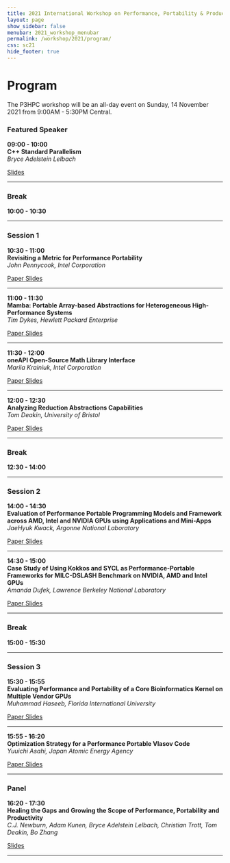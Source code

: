 ```yaml
---
title: 2021 International Workshop on Performance, Portability & Productivity in HPC
layout: page
show_sidebar: false
menubar: 2021_workshop_menubar
permalink: /workshop/2021/program/
css: sc21
hide_footer: true
---
```


# Program

The P3HPC workshop will be an all-day event on Sunday, 14 November 2021 from 9:00AM - 5:30PM Central.

### Featured Speaker

<p>
<b>09:00 - 10:00</b><br />
<b>C++ Standard Parallelism</b><br />
<i>Bryce Adelstein Lelbach</i><br />
<div class="buttons">
 <a class="button is-primary" href="" disabled>
  <span class="icon is-small">
   <i class="fas fa-chalkboard-teacher"></i>
  </span>
  <span>Slides</span>
</a>
</div>
</p>

<hr>

### Break

**10:00 - 10:30**

<hr>

### Session 1

<p>
<b>10:30 - 11:00</b><br />
<b>Revisiting a Metric for Performance Portability</b><br />  
<i>John Pennycook, Intel Corporation</i><br />
<div class="buttons">
 <a class="button is-primary" href="" disabled>
  <span class="icon is-small">
   <i class="fas fa-file-alt"></i>
  </span>
  <span>Paper</span>
 </a>
 <a class="button is-primary" href="" disabled>
  <span class="icon is-small">
   <i class="fas fa-chalkboard-teacher"></i>
  </span>
  <span>Slides</span>
 </a>
</div>
</p>

<hr>

<p>
<b>11:00 - 11:30</b><br /> 
<b>Mamba: Portable Array-based Abstractions for Heterogeneous High-Performance Systems</b><br />
<i>Tim Dykes, Hewlett Packard Enterprise</i><br />
<div class="buttons">
 <a class="button is-primary" href="" disabled>
  <span class="icon is-small">
   <i class="fas fa-file-alt"></i>
  </span>
  <span>Paper</span>
 </a>
 <a class="button is-primary" href="" disabled>
  <span class="icon is-small">
   <i class="fas fa-chalkboard-teacher"></i>
  </span>
  <span>Slides</span>
 </a>
</div>
</p>

<hr>

<p>
<b>11:30 - 12:00</b><br /> 
<b>oneAPI Open-Source Math Library Interface</b><br />
<i>Mariia Krainiuk, Intel Corporation</i><br />
<div class="buttons">
 <a class="button is-primary" href="" disabled>
  <span class="icon is-small">
   <i class="fas fa-file-alt"></i>
  </span>
  <span>Paper</span>
 </a>
 <a class="button is-primary" href="" disabled>
  <span class="icon is-small">
   <i class="fas fa-chalkboard-teacher"></i>
  </span>
  <span>Slides</span>
 </a>
</div>
</p>

<hr>

<p>
<b>12:00 - 12:30</b><br /> 
<b>Analyzing Reduction Abstractions Capabilities</b><br />
<i>Tom Deakin, University of Bristol</i><br />
<div class="buttons">
 <a class="button is-primary" href="" disabled>
  <span class="icon is-small">
   <i class="fas fa-file-alt"></i>
  </span>
  <span>Paper</span>
 </a>
 <a class="button is-primary" href="" disabled>
  <span class="icon is-small">
   <i class="fas fa-chalkboard-teacher"></i>
  </span>
  <span>Slides</span>
 </a>
</div>
</p>

<hr>

### Break

**12:30 - 14:00**

<hr>

### Session 2

<p>
<b>14:00 - 14:30</b><br />
<b>Evaluation of Performance Portable Programming Models and Framework across AMD, Intel and NVIDIA GPUs using Applications and Mini-Apps</b><br />  
<i>JaeHyuk Kwack, Argonne National Laboratory</i><br />
<div class="buttons">
 <a class="button is-primary" href="" disabled>
  <span class="icon is-small">
   <i class="fas fa-file-alt"></i>
  </span>
  <span>Paper</span>
 </a>
 <a class="button is-primary" href="" disabled>
  <span class="icon is-small">
   <i class="fas fa-chalkboard-teacher"></i>
  </span>
  <span>Slides</span>
 </a>
</div>
</p>

<hr>

<p>
<b>14:30 - 15:00</b><br />
<b>Case Study of Using Kokkos and SYCL as Performance-Portable Frameworks for MILC-DSLASH Benchmark on NVIDIA, AMD and Intel GPUs</b><br />  
<i>Amanda Dufek, Lawrence Berkeley National Laboratory</i><br />
<div class="buttons">
 <a class="button is-primary" href="" disabled>
  <span class="icon is-small">
   <i class="fas fa-file-alt"></i>
  </span>
  <span>Paper</span>
 </a>
 <a class="button is-primary" href="" disabled>
  <span class="icon is-small">
   <i class="fas fa-chalkboard-teacher"></i>
  </span>
  <span>Slides</span>
 </a>
</div>
</p>

<hr>

### Break

**15:00 - 15:30**

<hr>

### Session 3

<p>
<b>15:30 - 15:55</b><br />
<b>Evaluating Performance and Portability of a Core Bioinformatics Kernel on Multiple Vendor GPUs</b><br />  
<i>Muhammad Haseeb, Florida International University</i><br />
<div class="buttons">
 <a class="button is-primary" href="" disabled>
  <span class="icon is-small">
   <i class="fas fa-file-alt"></i>
  </span>
  <span>Paper</span>
 </a>
 <a class="button is-primary" href="" disabled>
  <span class="icon is-small">
   <i class="fas fa-chalkboard-teacher"></i>
  </span>
  <span>Slides</span>
 </a>
</div>
</p>

<hr>

<p>
<b>15:55 - 16:20</b><br />
<b>Optimization Strategy for a Performance Portable Vlasov Code</b><br />  
<i>Yuuichi Asahi, Japan Atomic Energy Agency</i><br />
<div class="buttons">
 <a class="button is-primary" href="" disabled>
  <span class="icon is-small">
   <i class="fas fa-file-alt"></i>
  </span>
  <span>Paper</span>
 </a>
 <a class="button is-primary" href="" disabled>
  <span class="icon is-small">
   <i class="fas fa-chalkboard-teacher"></i>
  </span>
  <span>Slides</span>
 </a>
</div>
</p>

<hr>

### Panel

<p>
<b>16:20 - 17:30</b><br /> 
<b>Healing the Gaps and Growing the Scope of Performance, Portability and Productivity</b><br /> 
<i>C.J. Newburn, Adam Kunen, Bryce Adelstein Lelbach, Christian Trott, Tom Deakin, Bo Zhang</i><br />
<div class="buttons">
 <a class="button is-primary" href="" disabled>
  <span class="icon is-small">
   <i class="fas fa-chalkboard-teacher"></i>
  </span>
  <span>Slides</span>
 </a>
</div>
</p>

<hr>
